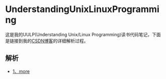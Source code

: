 # UnderstandingUnixLinuxProgramming
这是我的UULP(Understanding Unix/Linux Programming)读书代码笔记，下面是链接到我的[CSDN博客](https://blog.csdn.net/revendell/category_10126099.html)的详细解析过程。
## 解析
- [1、more](https://blog.csdn.net/Revendell/article/details/108066931)<br>

